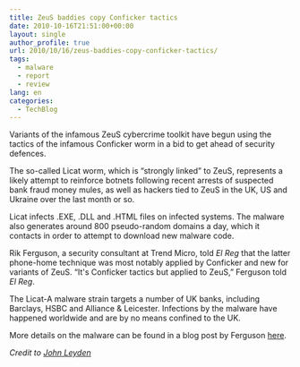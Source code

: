 ```yaml
---
title: ZeuS baddies copy Conficker tactics
date: 2010-10-16T21:51:00+00:00
layout: single
author_profile: true
url: 2010/10/16/zeus-baddies-copy-conficker-tactics/
tags:
  - malware
  - report
  - review
lang: en
categories: 
  - TechBlog
---
```

Variants of the infamous ZeuS cybercrime toolkit have begun using the tactics of the infamous Conficker worm in a bid to get ahead of security defences.

The so-called Licat worm, which is “strongly linked” to ZeuS, represents a likely attempt to reinforce botnets following recent arrests of suspected bank fraud money mules, as well as hackers tied to ZeuS in the UK, US and Ukraine over the last month or so.

Licat infects .EXE, .DLL and .HTML files on infected systems. The malware also generates around 800 pseudo-random domains a day, which it contacts in order to attempt to download new malware code.

Rik Ferguson, a security consultant at Trend Micro, told _El Reg_ that the latter phone-home technique was most notably applied by Conficker and new for variants of ZeuS. “It's Conficker tactics but applied to ZeuS,” Ferguson told _El Reg_.

The Licat-A malware strain targets a number of UK banks, including Barclays, HSBC and Alliance & Leicester. Infections by the malware have happened worldwide and are by no means confined to the UK.

More details on the malware can be found in a blog post by Ferguson [here](http://countermeasures.trendmicro.eu/look-out-licat).

_Credit to_ [_John Leyden_](http://forms.theregister.co.uk/mail_author/?story_url=/2010/10/15/zeus_conficker_assault/)